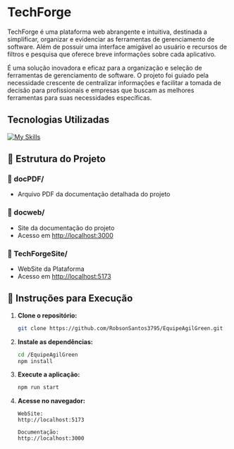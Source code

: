 # TechForge
TechForge é uma plataforma web abrangente e intuitiva, destinada a simplificar, organizar e evidenciar as ferramentas de gerenciamento de software. Além de possuir uma interface amigável ao usuário e recursos de filtros e pesquisa que oferece breve informações sobre cada aplicativo.

É uma solução inovadora e eficaz para a organização e seleção de ferramentas de gerenciamento de software. O projeto foi guiado pela necessidade crescente de centralizar informações e facilitar a tomada de decisão para profissionais e empresas que buscam as melhores ferramentas para suas necessidades específicas.

## Tecnologias Utilizadas

[![My Skills](https://skillicons.dev/icons?i=git,github,ts,js,react,jest,css,npm,vscode,figma,notion,babel)](https://github.com/RobsonSantos3795/EquipeAgilGreen)


## 📂 Estrutura do Projeto

### 📁 docPDF/
- Arquivo PDF da documentação detalhada do projeto
  
### 📁 docweb/
- Site da documentação do projeto
- Acesso em [http://localhost:3000](http://localhost:3000 )

### 📁 TechForgeSite/
- WebSite da Plataforma 
- Acesso em [http://localhost:5173](http://localhost:5173 )

## 🚀 Instruções para Execução

1. **Clone o repositório:**
   ```bash
   git clone https://github.com/RobsonSantos3795/EquipeAgilGreen.git
   ```

2. **Instale as dependências:**
   ```bash
   cd /EquipeAgilGreen
   npm install 
   ```

3. **Execute a aplicação:**
   ```bash
   npm run start
   ```

4. **Acesse no navegador:**
   ```
   WebSite:
   http://localhost:5173
   
   Documentação:
   http://localhost:3000
   ```
